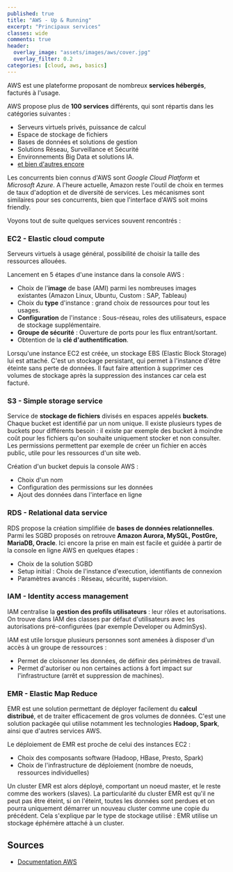 ```yaml
---
published: true
title: "AWS - Up & Running"
excerpt: "Principaux services"
classes: wide
comments: true
header:
  overlay_image: "assets/images/aws/cover.jpg"
  overlay_filter: 0.2
categories: [cloud, aws, basics]
---
```


AWS est une plateforme proposant de nombreux **services hébergés**, facturés à l'usage.

AWS propose plus de **100 services** différents, qui sont répartis dans les catégories suivantes :
- Serveurs virtuels privés, puissance de calcul
- Espace de stockage de fichiers
- Bases de données et solutions de gestion
- Solutions Réseau, Surveillance et Sécurité
- Environnements Big Data et solutions IA.
- [et bien d'autres encore](https://aws.amazon.com/fr/products/)

Les concurrents bien connus d'AWS sont *Google Cloud Platform* et *Microsoft Azure*. A l'heure actuelle, Amazon reste l'outil de choix en termes de taux d'adoption et de diversité de services. Les mécanismes sont similaires pour ses concurrents, bien que l'interface d'AWS soit moins friendly.

Voyons tout de suite quelques services souvent rencontrés :

### EC2 - Elastic cloud compute

Serveurs virtuels à usage général, possibilité de choisir la taille des ressources allouées.

Lancement en 5 étapes d'une instance dans la console AWS :
- Choix de l'**image** de base (AMI) parmi les nombreuses images existantes (Amazon Linux, Ubuntu, Custom : SAP, Tableau)
- Choix du **type** d'instance : grand choix de ressources pour tout les usages.
- **Configuration** de l'instance : Sous-réseau, roles des utilisateurs, espace de stockage supplémentaire.
- **Groupe de sécurité** : Ouverture de ports pour les flux entrant/sortant.
- Obtention de la **clé d'authentification**.

Lorsqu'une instance EC2 est créée, un stockage EBS (Elastic Block Storage) lui est attaché. C'est un stockage persistant, qui permet à l'instance d'être éteinte sans perte de données. Il faut faire attention à supprimer ces volumes de stockage après la suppression des instances car cela est facturé.

### S3 - Simple storage service

Service de **stockage de fichiers** divisés en espaces appelés **buckets**. Chaque bucket est identifié par un nom unique. Il existe plusieurs types de buckets pour différents besoin : il existe par exemple des bucket à moindre coût pour les fichiers qu'on souhaite uniquement stocker et non consulter. Les permissions permettent par exemple de créer un fichier en accès public, utile pour les ressources d'un site web.

Création d'un bucket depuis la console AWS :
- Choix d'un nom
- Configuration des permissions sur les données
- Ajout des données dans l'interface en ligne

### RDS - Relational data service

RDS propose la création simplifiée de **bases de données relationnelles**. Parmi les SGBD proposés on retrouve **Amazon Aurora, MySQL, PostGre, MariaDB, Oracle**. Ici encore la prise en main est facile et guidée à partir de la console en ligne AWS en quelques étapes :

- Choix de la solution SGBD
- Setup initial : Choix de l'instance d'execution, identifiants de connexion
- Paramètres avancés : Réseau, sécurité, supervision.

### IAM - Identity access management

IAM centralise la **gestion des profils utilisateurs** : leur rôles et autorisations. On trouve dans IAM des classes par défaut d'utilisateurs avec les autorisations pré-configurées (par exemple Developer ou AdminSys).

IAM est utile lorsque plusieurs personnes sont amenées à disposer d'un accès à un groupe de ressources :
- Permet de cloisonner les données, de définir des périmètres de travail.
- Permet d'autoriser ou non certaines actions à fort impact sur l'infrastructure (arrêt et suppression de machines).

### EMR - Elastic Map Reduce

EMR est une solution permettant de déployer facilement du **calcul distribué**, et de traiter efficacement de gros volumes de données. C'est une solution packagée qui utilise notamment les technologies **Hadoop, Spark**, ainsi que d'autres services AWS.

Le déploiement de EMR est proche de celui des instances EC2 :
- Choix des composants software (Hadoop, HBase, Presto, Spark)
- Choix de l'infrastructure de déploiement (nombre de noeuds, ressources individuelles)

Un cluster EMR est alors déployé, comportant un noeud master, et le reste comme des workers (slaves). La particularité du cluster EMR est qu'il ne peut pas être éteint, si on l'éteint, toutes les données sont perdues et on pourra uniquement démarrer un nouveau cluster comme une copie du précédent. Cela s'explique par le type de stockage utilisé : EMR utilise un stockage éphémère attaché à un cluster.


## Sources

- [Documentation AWS](https://docs.aws.amazon.com/index.html#lang/fr_fr)
